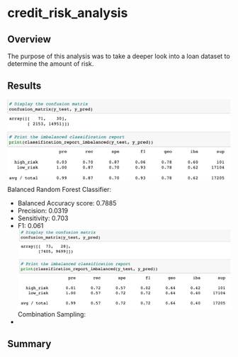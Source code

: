 # credit_risk_analysis
## Overview
The purpose of this analysis was to take a deeper look into a loan dataset to determine the amount of risk.
## Results
![Balanced Random Forest Classifier](https://github.com/rindneremily/credit_risk_analysis/blob/main/images/Balanced%20Random%20Forest%20Classifier.png)
Balanced Random Forest Classifier:
- Balanced Accuracy score: 0.7885
- Precision: 0.0319
- Sensitivity: 0.703
- F1: 0.061
![Combination Sampling](https://github.com/rindneremily/credit_risk_analysis/blob/main/images/Combination%20Sampling.png)
Combination Sampling:
- 

## Summary
